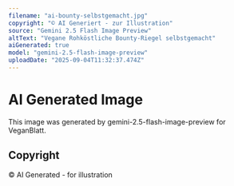 ```yaml
---
filename: "ai-bounty-selbstgemacht.jpg"
copyright: "© AI Generiert - zur Illustration"
source: "Gemini 2.5 Flash Image Preview"
altText: "Vegane Rohköstliche Bounty-Riegel selbstgemacht"
aiGenerated: true
model: "gemini-2.5-flash-image-preview"
uploadDate: "2025-09-04T11:32:37.474Z"
---
```


# AI Generated Image

This image was generated by gemini-2.5-flash-image-preview for VeganBlatt.

## Copyright
© AI Generated - for illustration
